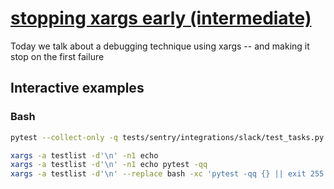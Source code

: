 # [stopping xargs early (intermediate)](https://youtu.be/-J36ki4rU_Q)

Today we talk about a debugging technique using xargs -- and making it stop on the first failure

## Interactive examples

### Bash

```bash
pytest --collect-only -q tests/sentry/integrations/slack/test_tasks.py > testlist

xargs -a testlist -d'\n' -n1 echo
xargs -a testlist -d'\n' -n1 echo pytest -qq
xargs -a testlist -d'\n' --replace bash -xc 'pytest -qq {} || exit 255'
```
